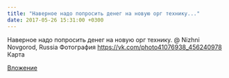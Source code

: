 ```yaml
---
title: "Наверное надо попросить денег на новую орг технику..."
date: 2017-05-26 15:31:00 +0300
---
```


Наверное надо попросить денег на новую орг технику. @ Nizhni Novgorod, Russia
Фотография
https://vk.com/photo41076938_456240978
Карта

[Вложение](https://vk.com/photo41076938_456240978)
